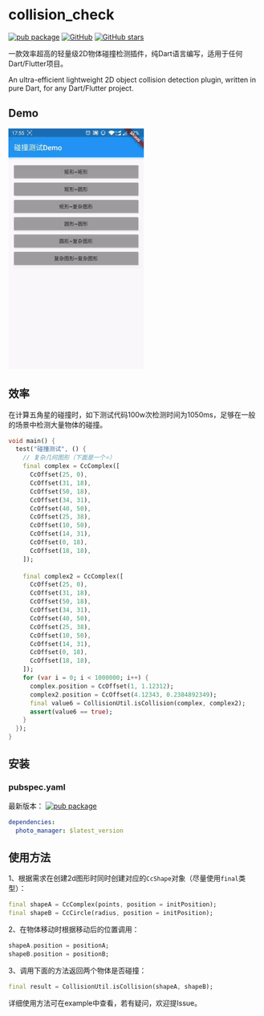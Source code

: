 # collision_check

[![pub package](https://img.shields.io/pub/v/collision_check.svg)](https://pub.dartlang.org/packages/collision_check)
[![GitHub](https://img.shields.io/github/license/hahafather007/collision_check.svg)](https://github.com/hahafather007/collision_check)
[![GitHub stars](https://img.shields.io/github/stars/hahafather007/collision_check.svg?style=social&label=Stars)](https://github.com/hahafather007/collision_check)

一款效率超高的轻量级2D物体碰撞检测插件，纯Dart语言编写，适用于任何Dart/Flutter项目。

An ultra-efficient lightweight 2D object collision detection plugin, written in pure Dart, for any Dart/Flutter project.

## Demo

<img src="screenshot/1.gif" height="480"/>

## 效率

在计算五角星的碰撞时，如下测试代码100w次检测时间为1050ms，足够在一般的场景中检测大量物体的碰撞。

```dart
void main() {
  test("碰撞测试", () {
    // 复杂几何图形（下面是一个⭐️️）
    final complex = CcComplex([
      CcOffset(25, 0),
      CcOffset(31, 18),
      CcOffset(50, 18),
      CcOffset(34, 31),
      CcOffset(40, 50),
      CcOffset(25, 38),
      CcOffset(10, 50),
      CcOffset(14, 31),
      CcOffset(0, 18),
      CcOffset(18, 18),
    ]);

    final complex2 = CcComplex([
      CcOffset(25, 0),
      CcOffset(31, 18),
      CcOffset(50, 18),
      CcOffset(34, 31),
      CcOffset(40, 50),
      CcOffset(25, 38),
      CcOffset(10, 50),
      CcOffset(14, 31),
      CcOffset(0, 18),
      CcOffset(18, 18),
    ]);
    for (var i = 0; i < 1000000; i++) {
      complex.position = CcOffset(1, 1.12312);
      complex2.position = CcOffset(4.12343, 0.2384892349);
      final value6 = CollisionUtil.isCollision(complex, complex2);
      assert(value6 == true);
    }
  });
}
```

## 安装

### pubspec.yaml

最新版本： [![pub package](https://img.shields.io/pub/v/collision_check.svg)](https://pub.dartlang.org/packages/collision_check)

```yaml
dependencies:
  photo_manager: $latest_version
```

## 使用方法

1、根据需求在创建2d图形时同时创建对应的`CcShape`对象（尽量使用`final`类型）：

```dart
final shapeA = CcComplex(points, position = initPosition);
final shapeB = CcCircle(radius, position = initPosition);
```

2、在物体移动时根据移动后的位置调用：

```dart
shapeA.position = positionA;
shapeB.position = positionB;
```

3、调用下面的方法返回两个物体是否碰撞：

```dart
final result = CollisionUtil.isCollision(shapeA, shapeB);
```

详细使用方法可在example中查看，若有疑问，欢迎提Issue。


